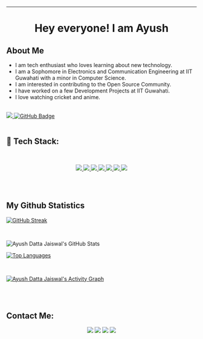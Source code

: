 <hr style="solid gray"> </hr>
<h1 align="center">Hey everyone! I am Ayush</h1>

## About Me

- I am tech enthusiast who loves learning about new technology.
- I am a Sophomore in Electronics and Communication Engineering at IIT Guwahati with a minor in Computer Science.
- I am interested in contributing to the Open Source Community.
- I have worked on a few Development Projects at IIT Guwahati.
- I love watching cricket and anime.

</br>
<a href="https://github.com/Meghna-DAS/github-profile-views-counter">
    <img src="https://komarev.com/ghpvc/?username=ayushavi1">
</a>
<a href="https://github.com/SubhamRaoniar28?tab=followers"><img src="https://img.shields.io/github/followers/ayushavi1?label=Followers&style=social" alt="GitHub Badge"></a>
</br>
</br>

## 🚀 Tech Stack:

</br>

<p align="center"> 
    <a href="https://www.w3.org/html/" target="_blank"> <img src="https://img.icons8.com/color/48/000000/html-5.png"/> </a> 
    <a href="https://www.w3schools.com/css/" target="_blank"> <img src="https://img.icons8.com/color/48/000000/css3.png"/> </a> 
    <a href="https://getbootstrap.com" target="_blank"> <img src="https://img.icons8.com/color/48/000000/bootstrap.png"/> </a> 
    <a href="https://developer.mozilla.org/en-US/docs/Web/JavaScript" target="_blank"> <img src="https://img.icons8.com/color/48/000000/javascript.png"/> </a> 
    <a href="https://www.python.org" target="_blank"> <img src="https://img.icons8.com/color/48/000000/python.png"/> </a>
    <a href="#" target="_blank"> <img src="https://img.icons8.com/color/48/000000/c-programming.png"/> </a>
    <a href="https://www.djangoproject.com/" target="_blank"> 
    <img src="https://img.icons8.com/ios/50/000000/django.png"/></a>  
</p>
</br>
</br>

## My Github Statistics

<p align="center">

[![GitHub Streak](https://github-readme-streak-stats.herokuapp.com/?user=ayushavi1&theme=merko)](https://git.io/streak-stats)

</p>
</br>

<p align="center">

![Ayush Datta Jaiswal's GitHub Stats](https://github-readme-stats.vercel.app/api?username=ayushavi1&show_icons=true&theme=merko)

</p>
<p align="center">

[![Top Languages](https://github-readme-stats.vercel.app/api/top-langs/?username=ayushavi1&show_icons=true&theme=merko)](https://github.com/anuraghazra/github-readme-stats)

</p>

<br/>

<a href="#"><img alt="Ayush Datta Jaiswal's Activity Graph" src="https://activity-graph.herokuapp.com/graph?username=ayushavi1&bg_color=0D1117&color=5BCDEC&line=5BCDEC&point=FFFFFF&hide_border=true" /></a>

<br/>
<br/>

## Contact Me:

<p align="center">
<a href = "https://www.linkedin.com/in/ayushdattajaiswal/"><img src="https://img.icons8.com/fluent/48/000000/linkedin.png"/></a>
<a href = "https://www.instagram.com/ayushavi1/"><img src="https://img.icons8.com/fluent/48/000000/instagram-new.png"/></a>
<a href = "mailto:ayushavi.123@gmail.com"><img src="https://img.icons8.com/color/48/000000/gmail-new.png"/></a>
<a href = "https://www.facebook.com/ayushavi.567/"><img src="https://img.icons8.com/fluency/48/000000/facebook.png"/></a>

</p>
